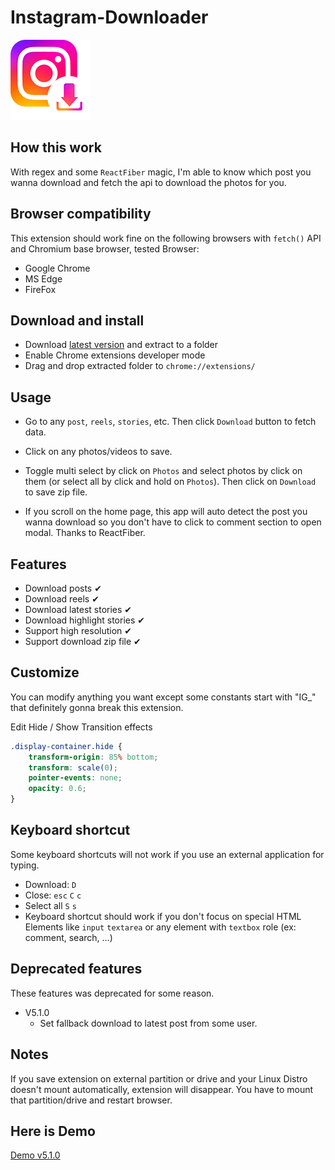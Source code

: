 # Instagram-Downloader

![icon](icons/icon128.png)

## How this work

With regex and some `ReactFiber` magic, I'm able to know which post you wanna download and fetch the api to download the photos for you.

## Browser compatibility

This extension should work fine on the following browsers with `fetch()` API and Chromium base browser, tested Browser:

* Google Chrome
* MS Edge
* FireFox

## Download and install

* Download [latest version](https://github.com/HOAIAN2/Instagram-Downloader/releases) and extract to a folder
* Enable Chrome extensions developer mode
* Drag and drop extracted folder to `chrome://extensions/`

## Usage

* Go to any `post`, `reels`, `stories`, etc. Then click `Download` button to fetch data.

* Click on any photos/videos to save.

* Toggle multi select by click on `Photos` and select photos by click on them (or select all by click and hold on `Photos`). Then click on `Download` to save zip file.

* If you scroll on the home page, this app will auto detect the post you wanna download so you don't have to click to comment section to open modal. Thanks to ReactFiber.

## Features

* Download posts ✔
* Download reels ✔
* Download latest stories ✔
* Download highlight stories ✔
* Support high resolution ✔
* Support download zip file ✔

## Customize

You can modify anything you want except some constants start with "IG_" that definitely gonna break this extension.

Edit Hide / Show Transition effects

```css
.display-container.hide {
    transform-origin: 85% bottom;
    transform: scale(0);
    pointer-events: none;
    opacity: 0.6;
}
```

## Keyboard shortcut

Some keyboard shortcuts will not work if you use an external application for typing.

* Download: `D`
* Close: `esc` `C` `c`
* Select all `S` `s`
* Keyboard shortcut should work if you don't focus on special HTML Elements like `input` `textarea` or any element with `textbox` role (ex: comment, search, ...)

## Deprecated features

These features was deprecated for some reason.

* V5.1.0
  * Set fallback download to latest post from some user.

## Notes

If you save extension on external partition or drive and your Linux Distro doesn't mount automatically, extension will disappear. You have to mount that partition/drive and restart browser.

## Here is Demo

[Demo v5.1.0](https://github.com/HOAIAN2/Instagram-Downloader/assets/98139595/917369c9-cdbb-4315-8e6d-7a1632a8888b)
